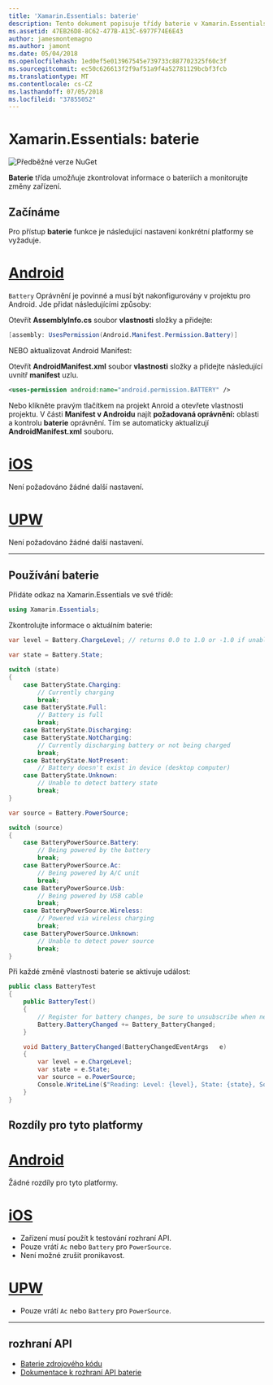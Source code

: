 ```yaml
---
title: 'Xamarin.Essentials: baterie'
description: Tento dokument popisuje třídy baterie v Xamarin.Essentials, který umožňuje zkontrolovat informace o baterie zařízeních a monitorujte změny.
ms.assetid: 47EB26D8-8C62-477B-A13C-6977F74E6E43
author: jamesmontemagno
ms.author: jamont
ms.date: 05/04/2018
ms.openlocfilehash: 1ed0ef5e013967545e739733c887702325f60c3f
ms.sourcegitcommit: ec50c626613f2f9af51a9f4a52781129bcbf3fcb
ms.translationtype: MT
ms.contentlocale: cs-CZ
ms.lasthandoff: 07/05/2018
ms.locfileid: "37855052"
---
```

# <a name="xamarinessentials-battery"></a>Xamarin.Essentials: baterie

![Předběžné verze NuGet](~/media/shared/pre-release.png)

**Baterie** třída umožňuje zkontrolovat informace o bateriích a monitorujte změny zařízení.

## <a name="getting-started"></a>Začínáme

Pro přístup **baterie** funkce je následující nastavení konkrétní platformy se vyžaduje.

# <a name="androidtabandroid"></a>[Android](#tab/android)

`Battery` Oprávnění je povinné a musí být nakonfigurovány v projektu pro Android. Jde přidat následujícími způsoby:

Otevřít **AssemblyInfo.cs** soubor **vlastnosti** složky a přidejte:

```csharp
[assembly: UsesPermission(Android.Manifest.Permission.Battery)]
```

NEBO aktualizovat Android Manifest:

Otevřít **AndroidManifest.xml** soubor **vlastnosti** složky a přidejte následující uvnitř **manifest** uzlu.

```xml
<uses-permission android:name="android.permission.BATTERY" />
```

Nebo klikněte pravým tlačítkem na projekt Anroid a otevřete vlastnosti projektu. V části **Manifest v Androidu** najít **požadovaná oprávnění:** oblasti a kontrolu **baterie** oprávnění. Tím se automaticky aktualizují **AndroidManifest.xml** souboru.

# <a name="iostabios"></a>[iOS](#tab/ios)

Není požadováno žádné další nastavení.

# <a name="uwptabuwp"></a>[UPW](#tab/uwp)

Není požadováno žádné další nastavení.

-----

## <a name="using-battery"></a>Používání baterie

Přidáte odkaz na Xamarin.Essentials ve své třídě:

```csharp
using Xamarin.Essentials;
```

Zkontrolujte informace o aktuálním baterie:

```csharp
var level = Battery.ChargeLevel; // returns 0.0 to 1.0 or -1.0 if unable to determine.

var state = Battery.State;

switch (state)
{
    case BatteryState.Charging:
        // Currently charging
        break;
    case BatteryState.Full:
        // Battery is full
        break;
    case BatteryState.Discharging:
    case BatteryState.NotCharging:
        // Currently discharging battery or not being charged
        break;
    case BatteryState.NotPresent:
        // Battery doesn't exist in device (desktop computer)
    case BatteryState.Unknown:
        // Unable to detect battery state
        break;
}

var source = Battery.PowerSource;

switch (source)
{
    case BatteryPowerSource.Battery:
        // Being powered by the battery
        break;
    case BatteryPowerSource.Ac:
        // Being powered by A/C unit
        break;
    case BatteryPowerSource.Usb:
        // Being powered by USB cable
        break;
    case BatteryPowerSource.Wireless:
        // Powered via wireless charging
        break;
    case BatteryPowerSource.Unknown:
        // Unable to detect power source
        break;
}
```

Při každé změně vlastnosti baterie se aktivuje událost:

```csharp
public class BatteryTest
{
    public BatteryTest()
    {
        // Register for battery changes, be sure to unsubscribe when needed
        Battery.BatteryChanged += Battery_BatteryChanged;
    }

    void Battery_BatteryChanged(BatteryChangedEventArgs   e)
    {
        var level = e.ChargeLevel;
        var state = e.State;
        var source = e.PowerSource;
        Console.WriteLine($"Reading: Level: {level}, State: {state}, Source: {source}");
    }
}
```

## <a name="platform-differences"></a>Rozdíly pro tyto platformy

# <a name="androidtabandroid"></a>[Android](#tab/android)

Žádné rozdíly pro tyto platformy.

# <a name="iostabios"></a>[iOS](#tab/ios)

* Zařízení musí použít k testování rozhraní API. 
* Pouze vrátí `Ac` nebo `Battery` pro `PowerSource`. 
* Není možné zrušit pronikavost.

# <a name="uwptabuwp"></a>[UPW](#tab/uwp)

* Pouze vrátí `Ac` nebo `Battery` pro `PowerSource`. 

-----

## <a name="api"></a>rozhraní API

- [Baterie zdrojového kódu](https://github.com/xamarin/Essentials/tree/master/Xamarin.Essentials/Battery)
- [Dokumentace k rozhraní API baterie](xref:Xamarin.Essentials.Battery)
